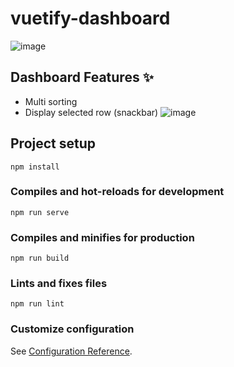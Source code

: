 # vuetify-dashboard

![image](https://user-images.githubusercontent.com/52779920/117002657-8515f480-acec-11eb-8806-e4527f742bf1.png)

## Dashboard Features ✨

- Multi sorting
- Display selected row (snackbar)
![image](https://user-images.githubusercontent.com/52779920/117003310-5ea48900-aced-11eb-9c42-6ad95de0498f.png)

## Project setup
```
npm install
```

### Compiles and hot-reloads for development
```
npm run serve
```

### Compiles and minifies for production
```
npm run build
```

### Lints and fixes files
```
npm run lint
```

### Customize configuration
See [Configuration Reference](https://cli.vuejs.org/config/).
